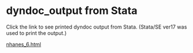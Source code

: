 # dyndoc_output from Stata

Click the link to see printed dyndoc output from Stata. 
(Stata/SE ver17 was used to print the output.)

 [nhanes_6.html](nhanes_5.html)
 